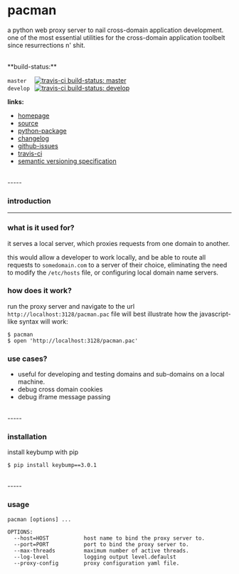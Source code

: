 pacman
======

a python web proxy server to nail cross-domain application development.
one of the most essential utilities for the cross-domain application toolbelt
since resurrections n' shit.


<br>
**build-status:**

`master  ` [![travis-ci build-status: master](https://secure.travis-ci.org/gregorynicholas/pacman.svg?branch=master)](https://travis-ci.org/gregorynicholas/pacman)
<br>
`develop ` [![travis-ci build-status: develop](https://secure.travis-ci.org/gregorynicholas/pacman.svg?branch=develop)](https://travis-ci.org/gregorynicholas/pacman)


**links:**

- [homepage](http://gregorynicholas.github.io/pacman)
- [source](http://github.com/gregorynicholas/pacman)
- [python-package](http://packages.python.org/pacman)
- [changelog](https://github.com/gregorynicholas/pacman/blob/master/CHANGES.md)
- [github-issues](http://github.com/gregorynicholas/pacman/issues)
- [travis-ci](http://travis-ci.org/gregorynicholas/pacman)
- [semantic versioning specification](http://semver.org)


<br>
-----
<br>


### introduction


-----


### what is it used for?

it serves a local server, which proxies requests from one domain to another.

this would allow a developer to work locally, and be able to route all requests
to `somedomain.com` to a server of their choice, eliminating the need to modify
the `/etc/hosts` file, or configuring local domain name servers.


### how does it work?
run the proxy server and navigate to the url `http://localhost:3128/pacman.pac`
file will best illustrate how the javascript-like syntax will work:

    $ pacman
    $ open 'http://localhost:3128/pacman.pac'


### use cases?
- useful for developing and testing domains and sub-domains on a local machine.
- debug cross domain cookies
- debug iframe message passing


<br>
-----
<br>


### installation

install keybump with pip

    $ pip install keybump==3.0.1


<br>
-----
<br>


### usage

    pacman [options] ...

    OPTIONS:
      --host=HOST           host name to bind the proxy server to.
      --port=PORT           port to bind the proxy server to.
      --max-threads         maximum number of active threads.
      --log-level           logging output level.defaulst
      --proxy-config        proxy configuration yaml file.
